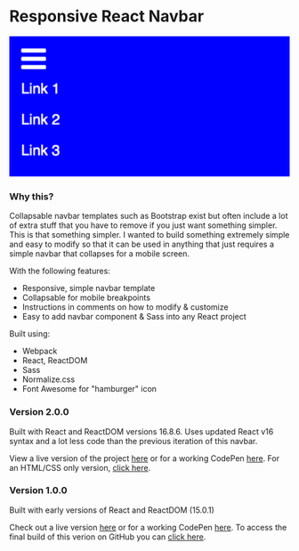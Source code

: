 # Responsive React Navbar

<kbd>![Image](react-nav.png)</kbd>

### Why this?

Collapsable navbar templates such as Bootstrap exist but often include a lot of extra stuff that you have to remove if you just want something simpler. This is that something simpler. I wanted to build something extremely simple and easy to modify so that it can be used in anything that just requires a simple navbar that collapses for a mobile screen.

With the following features:

- Responsive, simple navbar template
- Collapsable for mobile breakpoints
- Instructions in comments on how to modify & customize
- Easy to add navbar component & Sass into any React project

Built using:

- Webpack
- React, ReactDOM
- Sass
- Normalize.css
- Font Awesome for "hamburger" icon

### Version 2.0.0

Built with React and ReactDOM versions 16.8.6. Uses updated React v16 syntax and a lot less code than the previous iteration of this navbar.

View a live version of the project [here](https://react-nav.netlify.com/) or for a working CodePen [here](https://codepen.io/danbuda/pen/mYZPZp). For an HTML/CSS only version, [click here](https://github.com/DanBuda11/navbar-html).

### Version 1.0.0

Built with early versions of React and ReactDOM (15.0.1)

Check out a live version [here](http://reactnav-danbuda.surge.sh/) or for a working CodePen [here](http://codepen.io/danbuda/pen/mAVALa). To access the final build of this verion on GitHub you can [click here](https://github.com/DanBuda11/collapsable-nav/tree/15657cd4f3d908adaad022ab7184b723fb3b8594).
